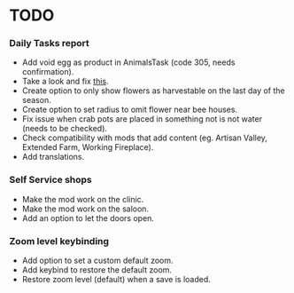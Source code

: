 # TODO

### Daily Tasks report
* Add void egg as product in AnimalsTask (code 305, needs confirmation).
* Take a look and fix [this](https://log.smapi.io/sWNwTFzq).
* Create option to only show flowers as harvestable on the last day of the season.
* Create option to set radius to omit flower near bee houses.
* Fix issue when crab pots are placed in something not is not water (needs to be checked).
* Check compatibility with mods that add content (eg. Artisan Valley, Extended Farm, Working Fireplace).
* Add translations.

### Self Service shops
* Make the mod work on the clinic.
* Make the mod work on the saloon.
* Add an option to let the doors open.

### Zoom level keybinding
* Add option to set a custom default zoom.
* Add keybind to restore the default zoom.
* Restore zoom level (default) when a save is loaded.
